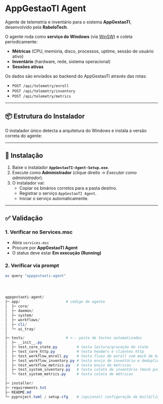 # AppGestaoTI Agent

Agente de telemetria e inventário para o sistema **AppGestaoTI**, desenvolvido pela **RabeloTech**.

O agente roda como **serviço do Windows** (via [WinSW](https://github.com/winsw/winsw)) e coleta periodicamente:
- **Métricas** (CPU, memória, disco, processos, uptime, sessão de usuário ativo)
- **Inventário** (hardware, rede, sistema operacional)
- **Sessões ativas**

Os dados são enviados ao backend do AppGestaoTI através das rotas:

- `POST /api/telemetry/enroll`
- `POST /api/telemetry/inventory`
- `POST /api/telemetry/metrics`

---

## 📦 Estrutura do Instalador

O instalador único detecta a arquitetura do Windows e instala a versão correta do agente:



---

## 🚀 Instalação

1. Baixe o instalador **`AppGestaoTI-Agent-Setup.exe`**.
2. Execute como **Administrador** (clique direito → *Executar como administrador*).
3. O instalador vai:
   - Copiar os binários corretos para a pasta destino.
   - Registrar o serviço `AppGestaoTI Agent`.
   - Iniciar o serviço automaticamente.

---

## ✅ Validação

### 1. Verificar no **Services.msc**
- Abra `services.msc`
- Procure por **AppGestaoTI Agent**
- O status deve estar **Em execução (Running)**

### 2. Verificar via prompt
```powershell
sc query "appgestaoti-agent"




appgestaoti-agent/
├─ app/                     # código do agente
│  ├─ core/
│  ├─ daemon/
│  ├─ system/
│  ├─ workflows/
│  ├─ cli/
│  └─ ui_tray/
│
├─ tests/                   # <-- pasta de testes automatizados
│  ├─ __init__.py
│  ├─ test_core_state.py         # testa leitura/gravação do state
│  ├─ test_core_http.py          # testa headers e clientes http
│  ├─ test_workflow_enroll.py    # testa fluxo de enroll com mock de backend
│  ├─ test_workflow_inventory.py # testa envio de inventário e deduplicação
│  ├─ test_workflow_metrics.py   # testa envio de métricas
│  ├─ test_system_inventory.py   # testa coleta de inventário (mock psutil/powershell)
│  └─ test_system_metrics.py     # testa coleta de métricas
│
├─ installer/
├─ requirements.txt
├─ README.md
└─ pyproject.toml / setup.cfg    # (opcional) configuração de build/lint/test
